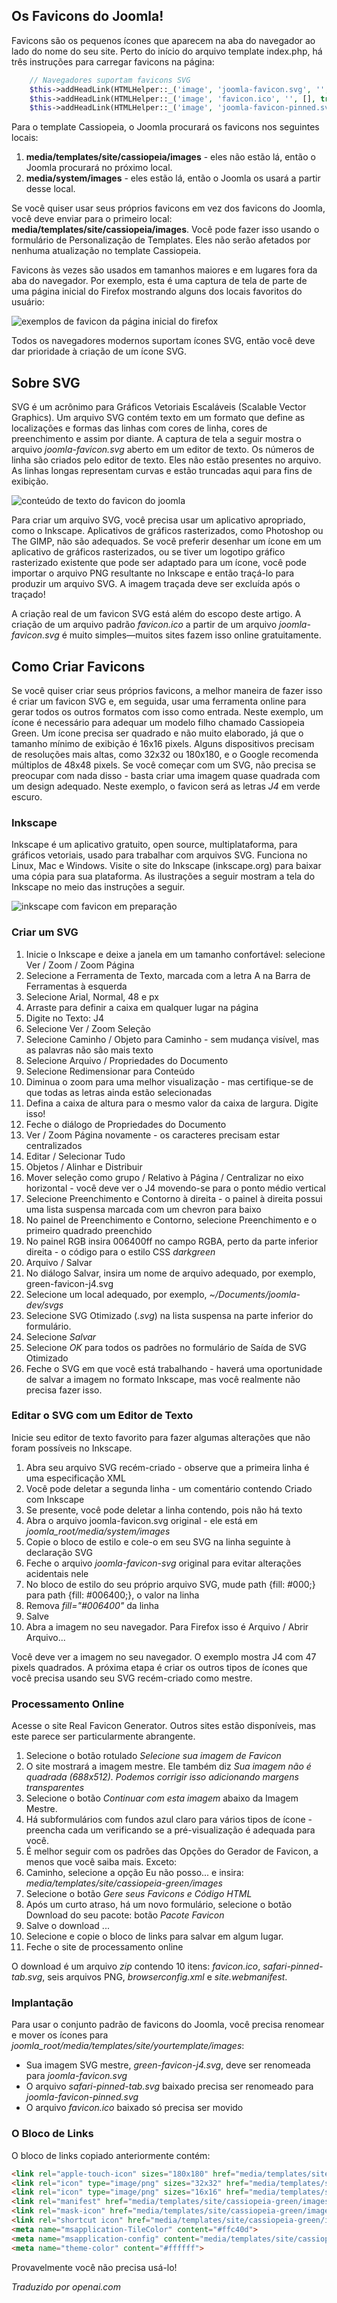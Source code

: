 <!-- Filename: J4.x:Favicons / Display title: Favicons  -->

## Os Favicons do Joomla!

Favicons são os pequenos ícones que aparecem na aba do navegador ao lado do nome do seu site. Perto do início do arquivo template index.php, há três instruções para carregar favicons na página:
```php
    // Navegadores suportam favicons SVG
    $this->addHeadLink(HTMLHelper::_('image', 'joomla-favicon.svg', '', [], true, 1), 'icon', 'rel', ['type' => 'image/svg+xml']);
    $this->addHeadLink(HTMLHelper::_('image', 'favicon.ico', '', [], true, 1), 'alternate icon', 'rel', ['type' => 'image/vnd.microsoft.icon']);
    $this->addHeadLink(HTMLHelper::_('image', 'joomla-favicon-pinned.svg', '', [], true, 1), 'mask-icon', 'rel', ['color' => '#000']);
```
Para o template Cassiopeia, o Joomla procurará os favicons nos seguintes locais:

1.  **media/templates/site/cassiopeia/images** - eles não estão lá, então o Joomla procurará no próximo local.
2.  **media/system/images** - eles estão lá, então o Joomla os usará a partir desse local.

Se você quiser usar seus próprios favicons em vez dos favicons do Joomla, você deve enviar para o primeiro local: **media/templates/site/cassiopeia/images**. Você pode fazer isso usando o formulário de Personalização de Templates. Eles não serão afetados por nenhuma atualização no template Cassiopeia.

Favicons às vezes são usados em tamanhos maiores e em lugares fora da aba do navegador. Por exemplo, esta é uma captura de tela de parte de uma página inicial do Firefox mostrando alguns dos locais favoritos do usuário:

![exemplos de favicon da página inicial do firefox](../../../en/images/templates/favicons-firefox-start-collection.png)

Todos os navegadores modernos suportam ícones SVG, então você deve dar prioridade à criação de um ícone SVG.

## Sobre SVG

SVG é um acrônimo para Gráficos Vetoriais Escaláveis (Scalable Vector Graphics). Um arquivo SVG contém texto em um formato que define as localizações e formas das linhas com cores de linha, cores de preenchimento e assim por diante. A captura de tela a seguir mostra o arquivo *joomla-favicon.svg* aberto em um editor de texto. Os números de linha são criados pelo editor de texto. Eles não estão presentes no arquivo. As linhas longas representam curvas e estão truncadas aqui para fins de exibição.

![conteúdo de texto do favicon do joomla](../../../en/images/templates/favicons-joomla-favicon-svg-text.png)

Para criar um arquivo SVG, você precisa usar um aplicativo apropriado, como o Inkscape. Aplicativos de gráficos rasterizados, como Photoshop ou The GIMP, não são adequados. Se você preferir desenhar um ícone em um aplicativo de gráficos rasterizados, ou se tiver um logotipo gráfico rasterizado existente que pode ser adaptado para um ícone, você pode importar o arquivo PNG resultante no Inkscape e então traçá-lo para produzir um arquivo SVG. A imagem traçada deve ser excluída após o traçado!

A criação real de um favicon SVG está além do escopo deste artigo. A criação de um arquivo padrão *favicon.ico* a partir de um arquivo *joomla-favicon.svg* é muito simples—muitos sites fazem isso online gratuitamente.

## Como Criar Favicons

Se você quiser criar seus próprios favicons, a melhor maneira de fazer isso é criar um favicon SVG e, em seguida, usar uma ferramenta online para gerar todos os outros formatos com isso como entrada. Neste exemplo, um ícone é necessário para adequar um modelo filho chamado Cassiopeia Green. Um ícone precisa ser quadrado e não muito elaborado, já que o tamanho mínimo de exibição é 16x16 pixels. Alguns dispositivos precisam de resoluções mais altas, como 32x32 ou 180x180, e o Google recomenda múltiplos de 48x48 pixels. Se você começar com um SVG, não precisa se preocupar com nada disso - basta criar uma imagem quase quadrada com um design adequado. Neste exemplo, o favicon será as letras *J4* em verde escuro.

### Inkscape

Inkscape é um aplicativo gratuito, open source, multiplataforma, para gráficos vetoriais, usado para trabalhar com arquivos SVG. Funciona no Linux, Mac e Windows. Visite o site do Inkscape (inkscape.org) para baixar uma cópia para sua plataforma. As ilustrações a seguir mostram a tela do Inkscape no meio das instruções a seguir.

![inkscape com favicon em preparação](../../../en/images/templates/favicons-inkscape-favicon.png)

### Criar um SVG

1. Inicie o Inkscape e deixe a janela em um tamanho confortável: selecione Ver / Zoom / Zoom Página
2. Selecione a Ferramenta de Texto, marcada com a letra A na Barra de Ferramentas à esquerda
3. Selecione Arial, Normal, 48 e px
4. Arraste para definir a caixa em qualquer lugar na página
5. Digite no Texto: J4
6. Selecione Ver / Zoom Seleção
7. Selecione Caminho / Objeto para Caminho - sem mudança visível, mas as palavras não são mais texto
8. Selecione Arquivo / Propriedades do Documento
9. Selecione Redimensionar para Conteúdo
10. Diminua o zoom para uma melhor visualização - mas certifique-se de que todas as letras ainda estão selecionadas
11. Defina a caixa de altura para o mesmo valor da caixa de largura. Digite isso!
12. Feche o diálogo de Propriedades do Documento
13. Ver / Zoom Página novamente - os caracteres precisam estar centralizados
14. Editar / Selecionar Tudo
15. Objetos / Alinhar e Distribuir
16. Mover seleção como grupo / Relativo à Página / Centralizar no eixo horizontal - você deve ver o J4 movendo-se para o ponto médio vertical
17. Selecione Preenchimento e Contorno à direita - o painel à direita possui uma lista suspensa marcada com um chevron para baixo
18. No painel de Preenchimento e Contorno, selecione Preenchimento e o primeiro quadrado preenchido
19. No painel RGB insira 006400ff no campo RGBA, perto da parte inferior direita - o código para o estilo CSS *darkgreen*
20. Arquivo / Salvar
21. No diálogo Salvar, insira um nome de arquivo adequado, por exemplo, green-favicon-j4.svg
22. Selecione um local adequado, por exemplo, *~/Documents/joomla-dev/svgs*
23. Selecione SVG Otimizado (*.svg*) na lista suspensa na parte inferior do formulário.
24. Selecione *Salvar*
25. Selecione *OK* para todos os padrões no formulário de Saída de SVG Otimizado
26. Feche o SVG em que você está trabalhando - haverá uma oportunidade de salvar a imagem no formato Inkscape, mas você realmente não precisa fazer isso.

### Editar o SVG com um Editor de Texto

Inicie seu editor de texto favorito para fazer algumas alterações que não foram possíveis no Inkscape.

1. Abra seu arquivo SVG recém-criado - observe que a primeira linha é uma especificação XML
2. Você pode deletar a segunda linha - um comentário contendo Criado com Inkscape
3. Se presente, você pode deletar a linha contendo, pois não há texto
4. Abra o arquivo joomla-favicon.svg original - ele está em *joomla_root/media/system/images*
5. Copie o bloco de estilo e cole-o em seu SVG na linha seguinte à declaração SVG
6. Feche o arquivo *joomla-favicon-svg* original para evitar alterações acidentais nele
7. No bloco de estilo do seu próprio arquivo SVG, mude path {fill: \#000;} para path {fill: \#006400;}, o valor na linha
8. Remova *fill="#006400"* da linha
9. Salve
10. Abra a imagem no seu navegador. Para Firefox isso é Arquivo / Abrir Arquivo...

Você deve ver a imagem no seu navegador. O exemplo mostra J4 com 47 pixels quadrados. A próxima etapa é criar os outros tipos de ícones que você precisa usando seu SVG recém-criado como mestre.

### Processamento Online

Acesse o site Real Favicon Generator. Outros sites estão disponíveis, mas este parece ser particularmente abrangente.

1. Selecione o botão rotulado *Selecione sua imagem de Favicon*
2. O site mostrará a imagem mestre. Ele também diz *Sua imagem não é quadrada (688x512). Podemos corrigir isso adicionando margens transparentes*
3. Selecione o botão *Continuar com esta imagem* abaixo da Imagem Mestre.
4. Há subformulários com fundos azul claro para vários tipos de ícone - preencha cada um verificando se a pré-visualização é adequada para você.
5. É melhor seguir com os padrões das Opções do Gerador de Favicon, a menos que você saiba mais. Exceto:
6. Caminho, selecione a opção Eu não posso... e insira: *media/templates/site/cassiopeia-green/images*
7. Selecione o botão *Gere seus Favicons e Código HTML*
8. Após um curto atraso, há um novo formulário, selecione o botão Download do seu pacote: botão *Pacote Favicon*
9. Salve o download ...
10. Selecione e copie o bloco de links para salvar em algum lugar.
11. Feche o site de processamento online

O download é um arquivo *zip* contendo 10 itens: *favicon.ico*, *safari-pinned-tab.svg*, seis arquivos PNG, *browserconfig.xml* e *site.webmanifest*.

### Implantação

Para usar o conjunto padrão de favicons do Joomla, você precisa renomear e mover os ícones para *joomla_root/media/templates/site/yourtemplate/images*:

- Sua imagem SVG mestre, *green-favicon-j4.svg*, deve ser renomeada para *joomla-favicon.svg*
- O arquivo *safari-pinned-tab.svg* baixado precisa ser renomeado para *joomla-favicon-pinned.svg*
- O arquivo *favicon.ico* baixado só precisa ser movido

### O Bloco de Links

O bloco de links copiado anteriormente contém:

```html
<link rel="apple-touch-icon" sizes="180x180" href="media/templates/site/cassiopeia-green/images/apple-touch-icon.png">
<link rel="icon" type="image/png" sizes="32x32" href="media/templates/site/cassiopeia-green/images/favicon-32x32.png">
<link rel="icon" type="image/png" sizes="16x16" href="media/templates/site/cassiopeia-green/images/favicon-16x16.png">
<link rel="manifest" href="media/templates/site/cassiopeia-green/images/site.webmanifest">
<link rel="mask-icon" href="media/templates/site/cassiopeia-green/images/safari-pinned-tab.svg" color="#5bbad5">
<link rel="shortcut icon" href="media/templates/site/cassiopeia-green/images/favicon.ico">
<meta name="msapplication-TileColor" content="#ffc40d">
<meta name="msapplication-config" content="media/templates/site/cassiopeia-green/images/browserconfig.xml">
<meta name="theme-color" content="#ffffff">
```

Provavelmente você não precisa usá-lo!

*Traduzido por openai.com*

